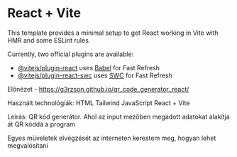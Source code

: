 # React + Vite

This template provides a minimal setup to get React working in Vite with HMR and some ESLint rules.

Currently, two official plugins are available:

- [@vitejs/plugin-react](https://github.com/vitejs/vite-plugin-react/blob/main/packages/plugin-react/README.md) uses [Babel](https://babeljs.io/) for Fast Refresh
- [@vitejs/plugin-react-swc](https://github.com/vitejs/vite-plugin-react-swc) uses [SWC](https://swc.rs/) for Fast Refresh


Előnézet - https://g3rzson.github.io/qr_code_generator_react/

Használt technológiák: HTML Tailwind JavaScript React + Vite

Leírás: QR kód generátor. Ahol az input mezőben megadott adatokat alakítja át QR kóddá a program 

Egyes müveletek elvégzését az interneten kerestem meg, hogyan lehet megvalósítani
